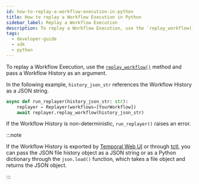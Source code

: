 ```yaml
---
id: how-to-replay-a-workflow-execution-in-python
title: How to replay a Workflow Execution in Python
sidebar_label: Replay a Workflow Execution
description: To replay a Workflow Execution, use the `replay_workflow()` method and pass a Workflow History as an argument.
tags:
  - developer-guide
  - sdk
  - python
---
```


To replay a Workflow Execution, use the [`replay_workflow()`](https://python.temporal.io/temporalio.worker.replayer#replay_workflow) method and pass a Workflow History as an argument.

In the following example, `history_json_str` references the Workflow History as a JSON string.

```python
async def run_replayer(history_json_str: str):
    replayer = Replayer(workflows=[YourWorkflow])
    await replayer.replay_workflow(history_json_str)
```

If the Workflow History is non-deterministic, `run_replayer()` raises an error.

:::note

If the Workflow History is exported by [Temporal Web UI](/web-ui) or through [tctl](/tctl-v1), you can pass the JSON file history object as a JSON string or as a Python dictionary through the `json.load()` function, which takes a file object and returns the JSON object.

:::
